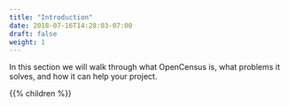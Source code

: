 ```yaml
---
title: "Introduction"
date: 2018-07-16T14:28:03-07:00
draft: false
weight: 1
---
```


In this section we will walk through what OpenCensus is, what problems it solves, and how it can help your project.

{{% children %}}
